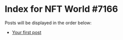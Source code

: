 # Index for NFT World #7166
Posts will be displayed in the order below:

- [Your first post](./001-first.md)

